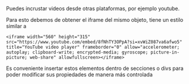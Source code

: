 Puedes incrustar videos desde otras plataformas, por ejemplo youtube.

Para esto debemos de obtener el iframe del mismo objeto, tiene un estilo similar a 

```
<iframe width="560" height="315" src="https://www.youtube.com/embed/8fNhTY3OPpA?si=xvWiZ087va6afwo5" title="YouTube video player" frameborder="0" allow="accelerometer; autoplay; clipboard-write; encrypted-media; gyroscope; picture-in-picture; web-share" allowfullscreen></iframe>
```

Es conveniente insertar estos elementos dentro de secciones o divs para poder modificar sus propiedades de manera más controlada